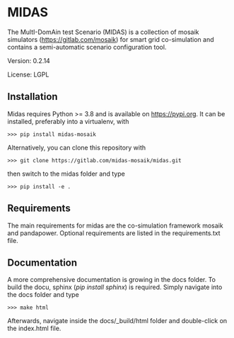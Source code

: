 # MIDAS

The MultI-DomAin test Scenario (MIDAS) is a collection of mosaik simulators
(https://gitlab.com/mosaik) for smart grid co-simulation and contains a 
semi-automatic scenario configuration tool.

Version: 0.2.14

License: LGPL

## Installation

Midas requires Python >= 3.8 and is available on https://pypi.org. It can be
installed, preferably into a virtualenv,  with

    >>> pip install midas-mosaik

Alternatively, you can clone this repository with

    >>> git clone https://gitlab.com/midas-mosaik/midas.git 

then switch to the midas folder and type

    >>> pip install -e .


## Requirements


The main requirements for midas are the co-simulation framework mosaik
and pandapower. Optional requirements are listed in the requirements.txt file.


## Documentation

A more comprehensive documentation is growing in the docs folder. 
To build the docu, sphinx (*pip install sphinx*) is required. Simply navigate
into the docs folder and type 

    >>> make html

Afterwards, navigate inside the docs/_build/html folder and double-click on the 
index.html file.
